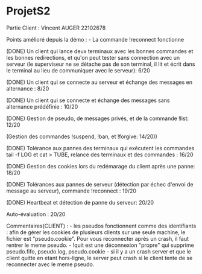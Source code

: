 # ProjetS2 

Partie Client : Vincent AUGER 22102678

Points amélioré depuis la démo :	- La commande !reconnect fonctionne

(DONE)			Un client qui lance deux terminaux avec les bonnes commandes et les bonnes redirections, et qu'on peut tester sans connection avec un serveur (le superviseur ne se détache pas de son terminal, il lit et écrit dans le terminal au lieu de communiquer avec le serveur): 6/20

(DONE)			Un client qui se connecte au serveur et échange des messages en alternance : 8/20

(DONE)			Un client qui se connecte et échange des messages sans alternance prédéfinie : 10/20

(DONE)			Gestion de pseudo, de messages privés, et de la commande !list: 12/20

  (Gestion des commandes !suspend, !ban, et !forgive: 14/20))
	 
(DONE)			Tolérance aux pannes des terminaux qui exécutent les commandes tail -f LOG et cat > TUBE, relance des terminaux et des commandes : 16/20

(DONE)			Gestion des cookies lors du redémarage du client après une panne: 18/20

(DONE)			Tolérances aux pannes de serveur (détection par échec d'envoi de message au serveur), commande !reconnect : 19/20

(DONE)			Heartbeat et détection de panne du serveur: 20/20

Auto-évaluation : 20/20

Commentaires(CLIENT) :	- les pseudos fonctionnent comme des identifiants : afin de gérer les cookies de plusieurs clients sur une seule machine, le fichier est "pseudo.cookie". Pour vous reconnecter après un crash, il faut rentrer le meme pseudo.
				- !quit est une déconnexion "propre" qui supprime pseudo.fifo, pseudo.log, pseudo.cookie
				- si il y a un crash server et que le client quitte en etant hors-ligne, le server peut crash si le client tente de se reconnecter avec le meme pseudo.
